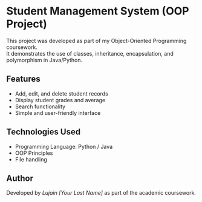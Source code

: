 # Student Management System (OOP Project)

This project was developed as part of my Object-Oriented Programming coursework.  
It demonstrates the use of classes, inheritance, encapsulation, and polymorphism in Java/Python.

## Features
- Add, edit, and delete student records  
- Display student grades and average  
- Search functionality  
- Simple and user-friendly interface  

## Technologies Used
- Programming Language: Python / Java  
- OOP Principles  
- File handling  

## Author
Developed by *Lujain [Your Last Name]* as part of the academic coursework.
